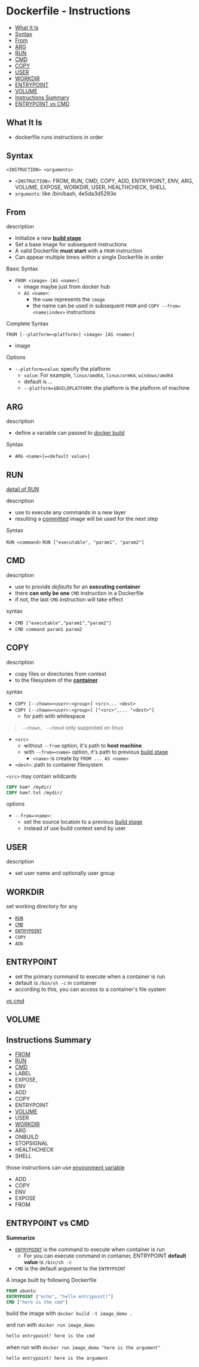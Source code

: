 # Dockerfile - Instructions

* [What It Is](#what-it-is)
* [Syntax](#syntax)
* [From](#from)
* [ARG](#arg)
* [RUN](#run)
* [CMD](#cmd)
* [COPY](#copy)
* [USER](#user)
* [WORKDIR](#workdir)
* [ENTRYPOINT](#entrypoint)
* [VOLUME](#volume)
* [Instructions Summary](#instructions-summary)
* [ENTRYPOINT vs CMD](#entrypoint-vs-cmd)

## What It Is

- dockerfile runs instructions in order

## Syntax

`<INSTRUCTION> <arguments>`

- `<INSTRUCTION>`: FROM, RUN, CMD, COPY, ADD, ENTRYPOINT, ENV, ARG, VOLUME, EXPOSE, WORKDIR, USER, HEALTHCHECK, SHELL
- `arguments`: like /bin/bash, 4e5da3d5293e

## From

description

- Initialize a new [**build stage**](docker-dockerfile.md#build-stage)
- Set a base image for subsequent instructions
- A valid Dockerfile **must start** with a `FROM` instruction
- Can appear multiple times within a single Dockerfile in order

Basic Syntax

- `FROM <image> [AS <name>]`
  - image maybe just from docker hub
  - `AS <name>`: 
    - the `name` represents the `image`
    - the name can be used in subsequent `FROM` and `COPY --from=<name|index>` instructions

Complete Syntax

`FROM [--platform=<platform>] <image> [AS <name>]`

- image

Options

- `--platform=value`: specify the platform
  - `value`: For example, `linux/amd64`, `linux/arm64`, `windows/amd64`
  - default is ...
  - `--platform=$BUILDPLATFORM`: the platform is the platform of machine 

## ARG

description

- define a variable can passed to [docker build](docker-command-line-interface.md#build)

Syntax

- `ARG <name>[=<default value>]`

## RUN

[detail of RUN](dockerfile-instructions-run.md)

description

- use to execute any commands in a new layer
- resulting a [committed](docker-command-list.md#commit) image will be used for the next step

Syntax

`RUN <command>`
`RUN ["executable", "param1", "param2"]`

## CMD

description

- use to provide *defaults* for an **executing container**
- there **can only be one** `CMD` instruction in a Dockerfile
- if not, the last `CMD` instruction will take effect

syntax

- `CMD ["executable","param1","param2"]`
- `CMD command param1 param2`

## COPY

description

- copy files or directories from context
- to the filesystem of the [**container**](docker-glossary.md#container)

syntax

- `COPY [--chown=<user>:<group>] <src>... <dest>`
- `COPY [--chown=<user>:<group>] ["<src>",... "<dest>"]`
  - for path with whitespace

> `--chown, --chmod` only supproted on linux

- `<src>`
  - without `--from` option, it's path to **host machine**
  - with `--from=<name>` option, it's path to previous [build stage](docker-dockerfile.md#build-stage)
    - `<name>` is create by `FROM ... AS <name>`
- `<dest>`: path to container filesystem

`<src>` may contain wildcards

```dockerfile
COPY hom* /mydir/
COPY hom?.txt /mydir/
```

options

- `--from=<name>`:
  - set the source locatoin to a previous [build stage](docker-dockerfile.md#build-stage)
  - instead of use build context send by user

## USER

description

- set user name and optionally user group

## WORKDIR

set working directory for any

- [`RUN`](dockerfile-instructions-run.md)
- [`CMD`](#cmd)
- [`ENTRYPOINT`](#entrypoint)
- `COPY`
- `ADD`

## ENTRYPOINT

- set the primary command to execute when a container is run
- default is `/bin/sh -c` in container
- according to this, you can access to a container's file system

[vs cmd](#entrypoint-vs-cmd)

## VOLUME


## Instructions Summary

- [FROM](#from)
- [RUN](#run)
- [CMD](#cmd)
- LABEL
- EXPOSE,
- ENV
- ADD
- COPY
- ENTRYPOINT
- [VOLUME](#volume)
- USER
- [WORKDIR](#workdir)
- ARG
- ONBUILD
- STOPSIGNAL
- HEALTHCHECK
- SHELL

those instructions can use [environment variable](#environment-variable)

- ADD
- COPY
- ENV
- EXPOSE
- FROM

## ENTRYPOINT vs CMD

**Summarize**

- [`ENTRYPOINT`](#entrypoint) is the command to execute when container is run
  - For you can execute command in container, ENTRYPOINT **default value** is `/bin/sh -c`
- `CMD` is the default argument to the `ENTRYPOINT`

A image built by following Dockerfile 

```dockerfile
FROM ubuntu
ENTRYPOINT ["echo", "hello entrypoint!"]
CMD ["here is the cmd"]
```

build the image with `docker build -t image_demo .`

and run with `docker run image_demo`

```sh
hello entrypoint! here is the cmd
```

when run with `docker run image_demo "here is the argument"`

```sh
hello entrypoint! here is the argument
```



